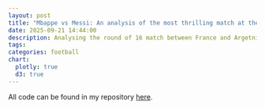 ```yaml
---
layout: post
title: "Mbappe vs Messi: An analysis of the most thrilling match at the 2018 FIFA World Cup — part 1" 
date: 2025-09-21 14:44:00
description: Analysing the round of 16 match between France and Argetnina at the 2018 FIFA World Cup
tags: 
categories: football
chart:
  plotly: true
  d3: true
---
```


All code can be found in my repository [here](https://github.com/yucheng-fu/football_analytics).